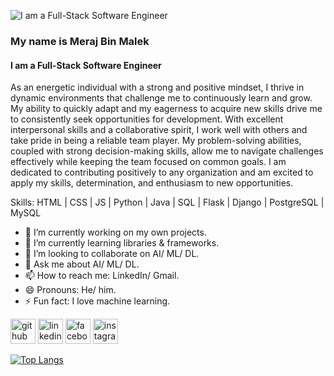 ![I am a Full-Stack Software Engineer](https://media.licdn.com/dms/image/v2/D5616AQF73xUMcvAn6g/profile-displaybackgroundimage-shrink_350_1400/profile-displaybackgroundimage-shrink_350_1400/0/1727351515914?e=1733356800&v=beta&t=q6FwAOO-zzEwZYsXelLUypYKblT_gctDFUs6nIFDmdA)
### My name is Meraj Bin Malek
#### I am a Full-Stack Software Engineer


As an energetic individual with a strong and positive mindset, I thrive in dynamic environments that
challenge me to continuously learn and grow. My ability to quickly adapt and my eagerness to acquire
new skills drive me to consistently seek opportunities for development. With excellent interpersonal
skills and a collaborative spirit, I work well with others and take pride in being a reliable team player. My
problem-solving abilities, coupled with strong decision-making skills, allow me to navigate challenges
effectively while keeping the team focused on common goals. I am dedicated to contributing positively to
any organization and am excited to apply my skills, determination, and enthusiasm to new opportunities.

Skills: HTML | CSS | JS | Python | Java | SQL | Flask | Django | PostgreSQL | MySQL

- 🔭 I’m currently working on my own projects. 
- 🌱 I’m currently learning libraries & frameworks. 
- 👯 I’m looking to collaborate on AI/ ML/ DL. 
- 💬 Ask me about AI/ ML/ DL. 
- 📫 How to reach me: LinkedIn/ Gmail. 
- 😄 Pronouns: He/ him. 
- ⚡ Fun fact: I love machine learning. 


[<img src='https://cdn.jsdelivr.net/npm/simple-icons@3.0.1/icons/github.svg' alt='github' height='40'>](https://github.com/merajbinmalek521)  [<img src='https://cdn.jsdelivr.net/npm/simple-icons@3.0.1/icons/linkedin.svg' alt='linkedin' height='40'>](https://www.linkedin.com/in/merajbinmalek521/)  [<img src='https://cdn.jsdelivr.net/npm/simple-icons@3.0.1/icons/facebook.svg' alt='facebook' height='40'>](https://www.facebook.com/merajbinmalek521)  [<img src='https://cdn.jsdelivr.net/npm/simple-icons@3.0.1/icons/instagram.svg' alt='instagram' height='40'>](https://www.instagram.com/880_meraj_521/)  

[![Top Langs](https://github-readme-stats.vercel.app/api/top-langs/?username=merajbinmalek521)](https://github.com/anuraghazra/github-readme-stats)

